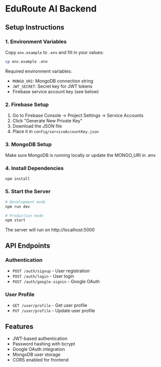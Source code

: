 # EduRoute AI Backend

## Setup Instructions

### 1. Environment Variables
Copy `env.example` to `.env` and fill in your values:
```bash
cp env.example .env
```

Required environment variables:
- `MONGO_URI`: MongoDB connection string
- `JWT_SECRET`: Secret key for JWT tokens
- Firebase service account key (see below)

### 2. Firebase Setup
1. Go to Firebase Console → Project Settings → Service Accounts
2. Click "Generate New Private Key"
3. Download the JSON file
4. Place it in `config/serviceAccountKey.json`

### 3. MongoDB Setup
Make sure MongoDB is running locally or update the MONGO_URI in .env

### 4. Install Dependencies
```bash
npm install
```

### 5. Start the Server
```bash
# Development mode
npm run dev

# Production mode
npm start
```

The server will run on http://localhost:5000

## API Endpoints

### Authentication
- `POST /auth/signup` - User registration
- `POST /auth/login` - User login
- `POST /auth/google-signin` - Google OAuth

### User Profile
- `GET /user/profile` - Get user profile
- `PUT /user/profile` - Update user profile

## Features
- JWT-based authentication
- Password hashing with bcrypt
- Google OAuth integration
- MongoDB user storage
- CORS enabled for frontend
